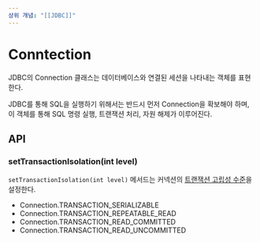 ```yaml
---
상위 개념: "[[JDBC]]"
---
```

# Conntection
JDBC의 Connection 클래스는 데이터베이스와 연결된 세션을 나타내는 객체를 표현한다.

JDBC를 통해 SQL을 실행하기 위해서는 반드시 먼저 Connection을 확보해야 하며, 이 객체를 통해 SQL 명령 실행, 트랜잭션 처리, 자원 해제가 이루어진다.

## API

### setTransactionIsolation(int level)
`setTransactionIsolation(int level)` 메서드는 커넥션의 [트랜잭션 고립성 수준](../../../Database/Transaction/Isolation%20Level/Isolation%20Level.md)을 설정한다.

* Connection.TRANSACTION_SERIALIZABLE
* Connection.TRANSACTION_REPEATABLE_READ
* Connection.TRANSACTION_READ_COMMITTED
* Connection.TRANSACTION_READ_UNCOMMITTED